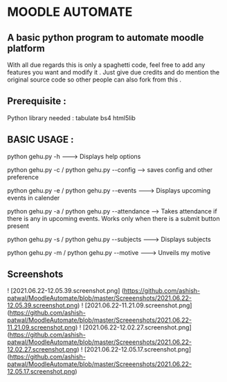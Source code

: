 # MOODLE AUTOMATE

## A basic python program to automate moodle platform 

With all due regards this is only a spaghetti code, feel free to add any features you want and modify it . Just give due credits and do mention the original source code so other people can also fork from this .

## Prerequisite :

Python library needed :
tabulate 
bs4
html5lib

## BASIC USAGE :

python gehu.py -h ---> Displays help options

python gehu.py -c / python gehu.py --config  --> saves config and other preference

python gehu.py -e / python gehu.py --events ---> Displays upcoming events in calender 

python gehu.py -a / python gehu.py --attendance --> Takes attendance if there is any in upcoming events. Works only when there is a submit button present

python gehu.py -s / python gehu.py --subjects ---> Displays subjects 

python gehu.py -m / python gehu.py --motive ---> Unveils my motive 

## Screenshots
! [2021.06.22-12.05.39.screenshot.png] (https://github.com/ashish-patwal/MoodleAutomate/blob/master/Screeenshots/2021.06.22-12.05.39.screenshot.png)
! [2021.06.22-11.21.09.screenshot.png] (https://github.com/ashish-patwal/MoodleAutomate/blob/master/Screeenshots/2021.06.22-11.21.09.screenshot.png)
! [2021.06.22-12.02.27.screenshot.png] (https://github.com/ashish-patwal/MoodleAutomate/blob/master/Screeenshots/2021.06.22-12.02.27.screenshot.png)
! [2021.06.22-12.05.17.screenshot.png] (https://github.com/ashish-patwal/MoodleAutomate/blob/master/Screeenshots/2021.06.22-12.05.17.screenshot.png)

